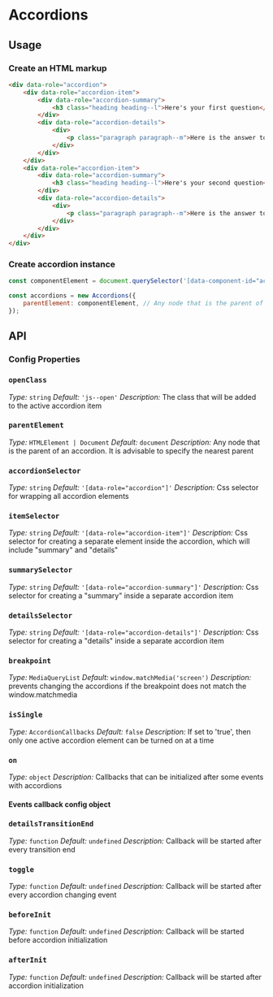 # Accordions

## Usage

### Create an HTML markup

```html
<div data-role="accordion">
	<div data-role="accordion-item">
		<div data-role="accordion-summary">
			<h3 class="heading heading--l">Here's your first question</h3>
		</div>
		<div data-role="accordion-details">
			<div>
				<p class="paragraph paragraph--m">Here is the answer to your first question</p>
			</div>
		</div>
	</div>
	<div data-role="accordion-item">
		<div data-role="accordion-summary">
			<h3 class="heading heading--l">Here's your second question</h3>
		</div>
		<div data-role="accordion-details">
			<div>
				<p class="paragraph paragraph--m">Here is the answer to your second question</p>
			</div>
		</div>
	</div>
</div>
```

### Create accordion instance

```javascript
const componentElement = document.querySelector('[data-component-id="accordions"]'); //

const accordions = new Accordions({
	parentElement: componentElement, // Any node that is the parent of an accordion. It is advisable to specify the nearest parent
});
```

## API

### Config Properties

### `openClass`
*Type:* `string`
*Default:* `'js--open'`
*Description:* The class that will be added to the active accordion item

### `parentElement`
*Type:* `HTMLElement | Document`
*Default:* `document`
*Description:* Any node that is the parent of an accordion. It is advisable to specify the nearest parent

### `accordionSelector`
*Type:* `string`
*Default:* `'[data-role="accordion"]'`
*Description:* Css selector for wrapping all accordion elements

### `itemSelector`
*Type:* `string`
*Default:* `'[data-role="accordion-item"]'`
*Description:* Css selector for creating a separate element inside the accordion, which will include "summary" and "details"

### `summarySelector`
*Type:* `string`
*Default:* `'[data-role="accordion-summary"]'`
*Description:* Css selector for creating a "summary" inside a separate accordion item

### `detailsSelector`
*Type:* `string`
*Default:* `'[data-role="accordion-details"]'`
*Description:* Css selector for creating a "details" inside a separate accordion item

### `breakpoint`
*Type:* `MediaQueryList`
*Default:* `window.matchMedia('screen')`
*Description:* prevents changing the accordions if the breakpoint does not match the window.matchmedia

### `isSingle`
*Type:* `AccordionCallbacks`
*Default:* `false`
*Description:* If set to 'true', then only one active accordion element can be turned on at a time

### `on`
*Type:* `object`
*Description:* Callbacks that can be initialized after some events with accordions

#### Events callback config object

### `detailsTransitionEnd`
*Type:* `function`
*Default:* `undefined`
*Description:* Callback will be started after every transition end

### `toggle`
*Type:* `function`
*Default:* `undefined`
*Description:* Callback will be started after every accordion changing event

### `beforeInit`
*Type:* `function`
*Default:* `undefined`
*Description:* Callback will be started before accordion initialization

### `afterInit`
*Type:* `function`
*Default:* `undefined`
*Description:* Callback will be started after accordion initialization
